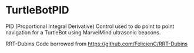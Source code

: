 # TurtleBotPID
PID (Proportional Integral Derivative) Control used to do point to point navigation for a TurtleBot using MarvelMind ultrasonic beacons.

RRT-Dubins Code borrowed from https://github.com/FelicienC/RRT-Dubins
